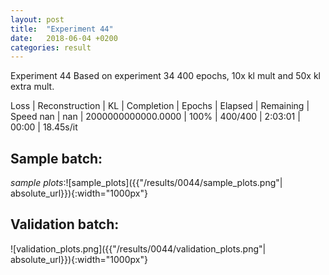 ```yaml
---
layout: post
title:  "Experiment 44"
date:   2018-06-04 +0200
categories: result
---
```

Experiment 44
Based on experiment 34
400 epochs, 10x kl mult and 50x kl extra mult.

Loss | Reconstruction | KL | Completion | Epochs | Elapsed | Remaining | Speed
nan | nan | 2000000000000.0000 | 100% | 400/400 | 2:03:01 | 00:00 | 18.45s/it



## **Sample batch**:

_sample plots_:![sample_plots]({{"/results/0044/sample_plots.png"| absolute_url}}){:width="1000px"}

## **Validation batch**:

![validation_plots.png]({{"/results/0044/validation_plots.png"| absolute_url}}){:width="1000px"}
